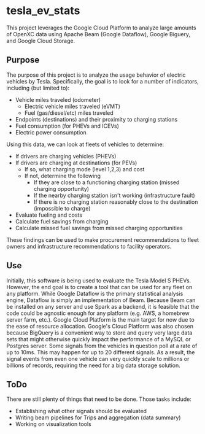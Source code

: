 # tesla_ev_stats
This project leverages the Google Cloud Platform to analyze large amounts of OpenXC data using Apache Beam (Google Dataflow),
Google Biguery, and Google Cloud Storage.

## Purpose
The purpose of this project is to analyze the usage behavior of electric vehicles by Tesla.
Specifically, the goal is to look for a number of indicators, including (but limited to):

* Vehicle miles traveled (odometer)
  * Electric vehicle miles traveled (eVMT)
  * Fuel (gas/diesel/etc) miles traveled
* Endpoints (destinations) and their proximity to charging stations
* Fuel consumption (for PHEVs and ICEVs)
* Electric power consumption

Using this data, we can look at fleets of vehicles to determine:

* If drivers are charging vehicles (PHEVs)
* If drivers are charging at destinations (for PEVs)
  * If so, what charging mode (level 1,2,3) and cost
  * If not, determine the following
    * If they are close to a functioning charging station (missed charging opportunity)
    * If the nearby charging station isn't working (infrastructure fault)
    * If there is no charging station reasonably close to the destination (impossible to charge)
* Evaluate fueling and costs
* Calculate fuel savings from charging
* Calculate missed fuel savings from missed charging opportunities

These findings can be used to make procurement recommendations to fleet owners and infrastructure recommendations to facility operators.

## Use
Initially, this software is being used to evaluate the Tesla Model S PHEVs.
However, the end goal is to create a tool that can be used for any fleet on any platform.
While Google Dataflow is the primary statistical analysis engine, Dataflow is simply an implementation of Beam.
Because Beam can be installed on any server and use Spark as a backend,
it is feasible that the code could be agnostic enough for any platform (e.g. AWS, a homebrew server farm, etc.).
Google Cloud Platform is the main target for now due to the ease of resource allocation.
Google's Cloud Platform was also chosen because BigQuery is a convenient way to store and query very large data sets that might otherwise quickly impact the performance of a MySQL or Postgres server.
Some signals from the vehicles in question poll at a rate of up to 10ms. This may happen for up to 20 different signals.
As a result, the signal events from even one vehicle can very quickly scale to millions or billions of records, requiring the need for a big data storage solution.

## ToDo
There are still plenty of things that need to be done. Those tasks include:
* Establishing what other signals should be evaluated
* Writing beam pipelines for Trips and aggregation (data summary)
* Working on visualization tools
